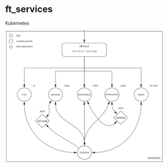 # ft_services

Kubernetes

![project_diagram](https://github.com/caio-vinicius/ft_services/blob/media/diagram.jpg)
